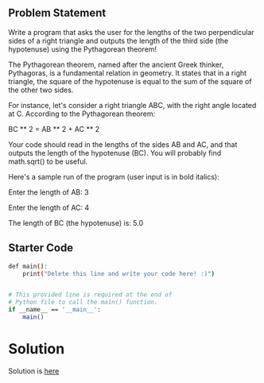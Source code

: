 ## Problem Statement

Write a program that asks the user for the lengths of the two perpendicular sides of a right triangle and outputs the length of the third side (the hypotenuse) using the Pythagorean theorem!

The Pythagorean theorem, named after the ancient Greek thinker, Pythagoras, is a fundamental relation in geometry. It states that in a right triangle, the square of the hypotenuse is equal to the sum of the square of the other two sides.

For instance, let's consider a right triangle ABC, with the right angle located at C. According to the Pythagorean theorem:

BC ** 2 = AB ** 2 + AC ** 2

Your code should read in the lengths of the sides AB and AC, and that outputs the length of the hypotenuse (BC). You will probably find math.sqrt() to be useful.

Here's a sample run of the program (user input is in bold italics):

Enter the length of AB: 3 

Enter the length of AC: 4 

The length of BC (the hypotenuse) is: 5.0

## Starter Code

```bash
def main():
    print("Delete this line and write your code here! :)")


# This provided line is required at the end of
# Python file to call the main() function.
if __name__ == '__main__':
    main()
```
# Solution

Solution is [here](index.py)